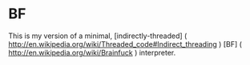 BF
==

This is my version of a minimal, [indirectly-threaded] (
http://en.wikipedia.org/wiki/Threaded_code#Indirect_threading ) [BF] (
http://en.wikipedia.org/wiki/Brainfuck ) interpreter.

